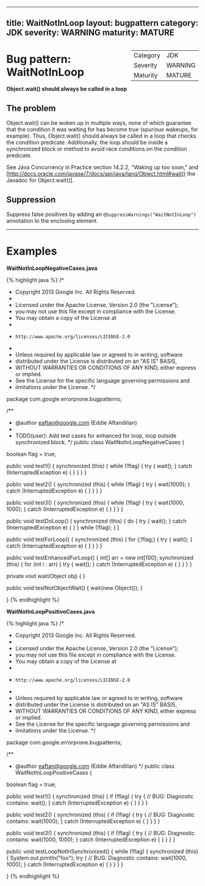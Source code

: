 <!--
*** AUTO-GENERATED, DO NOT MODIFY ***
To make changes, edit the @BugPattern annotation or the explanation in docs/bugpattern.
-->

---
title: WaitNotInLoop
layout: bugpattern
category: JDK
severity: WARNING
maturity: MATURE
---

<div style="float:right;"><table id="metadata">
<tr><td>Category</td><td>JDK</td></tr>
<tr><td>Severity</td><td>WARNING</td></tr>
<tr><td>Maturity</td><td>MATURE</td></tr>
</table></div>

# Bug pattern: WaitNotInLoop
__Object.wait() should always be called in a loop__

## The problem
Object.wait() can be woken up in multiple ways, none of which guarantee that the condition it was waiting for has become true (spurious wakeups, for example). Thus, Object.wait() should always be called in a loop that checks the condition predicate.  Additionally, the loop should be inside a synchronized block or method to avoid race conditions on the condition predicate.

See Java Concurrency in Practice section 14.2.2, "Waking up too soon," and [http://docs.oracle.com/javase/7/docs/api/java/lang/Object.html#wait() the Javadoc for Object.wait()].

## Suppression
Suppress false positives by adding an `@SuppressWarnings("WaitNotInLoop")` annotation to the enclosing element.

----------

# Examples
__WaitNotInLoopNegativeCases.java__

{% highlight java %}
/*
 * Copyright 2013 Google Inc. All Rights Reserved.
 *
 * Licensed under the Apache License, Version 2.0 (the "License");
 * you may not use this file except in compliance with the License.
 * You may obtain a copy of the License at
 *
 *     http://www.apache.org/licenses/LICENSE-2.0
 *
 * Unless required by applicable law or agreed to in writing, software
 * distributed under the License is distributed on an "AS IS" BASIS,
 * WITHOUT WARRANTIES OR CONDITIONS OF ANY KIND, either express or implied.
 * See the License for the specific language governing permissions and
 * limitations under the License.
 */

package com.google.errorprone.bugpatterns;

/**
 * @author eaftan@google.com (Eddie Aftandilian)
 *
 * TODO(user): Add test cases for enhanced for loop, loop outside synchronized block.
 */
public class WaitNotInLoopNegativeCases {

  boolean flag = true;

  public void test1() {
    synchronized (this) {
      while (!flag) {
        try {
          wait();
        } catch (InterruptedException e) {
        }
      }
    }
  }

  public void test2() {
    synchronized (this) {
      while (!flag) {
        try {
          wait(1000);
        } catch (InterruptedException e) {
        }
      }
    }
  }

  public void test3() {
    synchronized (this) {
      while (!flag) {
        try {
          wait(1000, 1000);
        } catch (InterruptedException e) {
        }
      }
    }
  }

  public void testDoLoop() {
    synchronized (this) {
      do {
        try {
          wait();
        } catch (InterruptedException e) {
        }
      } while (!flag);
    }
  }

  public void testForLoop() {
    synchronized (this) {
      for (;!flag;) {
        try {
          wait();
        } catch (InterruptedException e) {
        }
      }
    }
  }

  public void testEnhancedForLoop() {
    int[] arr = new int[100];
    synchronized (this) {
      for (int i : arr) {
        try {
          wait();
        } catch (InterruptedException e) {
        }
      }
    }
  }

  private void wait(Object obj) {
  }

  public void testNotObjectWait() {
    wait(new Object());
  }

}
{% endhighlight %}

__WaitNotInLoopPositiveCases.java__

{% highlight java %}
/*
 * Copyright 2013 Google Inc. All Rights Reserved.
 *
 * Licensed under the Apache License, Version 2.0 (the "License");
 * you may not use this file except in compliance with the License.
 * You may obtain a copy of the License at
 *
 *     http://www.apache.org/licenses/LICENSE-2.0
 *
 * Unless required by applicable law or agreed to in writing, software
 * distributed under the License is distributed on an "AS IS" BASIS,
 * WITHOUT WARRANTIES OR CONDITIONS OF ANY KIND, either express or implied.
 * See the License for the specific language governing permissions and
 * limitations under the License.
 */

package com.google.errorprone.bugpatterns;

/**
 * @author eaftan@google.com (Eddie Aftandilian)
 */
public class WaitNotInLoopPositiveCases {
  
  boolean flag = true;
  
  public void test1() {
    synchronized (this) {
      if (!flag) {
        try {
          // BUG: Diagnostic contains: 
          wait();
        } catch (InterruptedException e) {
        }
      }
    }
  }
  
  public void test2() {
    synchronized (this) {
      if (!flag) {
        try {
          // BUG: Diagnostic contains: 
          wait(1000);
        } catch (InterruptedException e) {
        }
      }
    }
  }
  
  public void test3() {
    synchronized (this) {
      if (!flag) {
        try {
          // BUG: Diagnostic contains: 
          wait(1000, 1000);
        } catch (InterruptedException e) {
        }
      }
    }
  }
  
  public void testLoopNotInSynchronized() {
    while (!flag) {
      synchronized (this) {
        System.out.println("foo");
        try {
          // BUG: Diagnostic contains: 
          wait(1000, 1000);
        } catch (InterruptedException e) {
        }
      }
    }
  }

}
{% endhighlight %}

